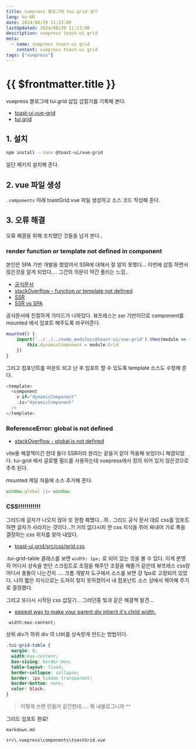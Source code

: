 ```yaml
---
title: vuepress 블로그에 tui.grid 넣기
lang: ko-KR
date: 2024/08/29 11:23:00
lastUpdated: 2024/08/29 11:23:00
description: vuepress toast-ui grid
meta:
  - name: vuepress toast-ui grid
    content: vuepress toast-ui grid
tags: ["vuepress"]
---
```


# {{ $frontmatter.title }}

vuepress 블로그에 tui.grid 삽입 삽질기를 기록해 본다.

<toastGrid/>

- [toast-ui.vue-grid](https://github.com/nhn/tui.grid/blob/master/packages/toast-ui.vue-grid/docs/getting-started.md)
- [tui.grid](https://nhn.github.io/tui.grid/latest/)

## 1. 설치

```sh
npm install --save @toast-ui/vue-grid
```

일단 패키지 설치해 준다.

## 2. vue 파일 생성

`.components` 아래 toastGrid.vue 파일 생성하고 소스 코드 작성해 준다.

## 3. 오류 해결 

오류 해결을 위해 조치했던 것들을 남겨 본다..

### render function or template not defined in component

본인은 SPA 기반 개발을 했었어서 SSR에 대해서 잘 알지 못했다... 이번에 삽질 하면서 많은것을 알게 되었다.... 그간의 의문이 약간 풀리는 느낌.. 

- [공식문서](https://v1.vuepress.vuejs.org/guide/using-vue.html#browser-api-access-restrictions)
- [stackOverflow - function or template not defined](https://stackoverflow.com/questions/54341251/render-function-or-template-not-defined-in-component-anonymous)
- [SSR](https://vuejs.org/guide/scaling-up/ssr)
- [SSR vs SPA](https://velog.io/@ru_bryunak/SPA-%EC%82%AC%EC%9A%A9%EC%97%90%EC%84%9C%EC%9D%98-SSR%EA%B3%BC-CSR)

공식문서에 친절하게 가이드가 나와있다. 뷰프레스는 ssr 기반이므로 component를 mounted 에서 임포트 해주도록 바꾸어준다.

```js
mounted() {
    import('../../../node_modules/@toast-ui/vue-grid').then(module => {
        this.dynamicComponent = module.Grid
    })
}
```

그리고 컴포넌트를 마운트 되고 난 후 임포트 할 수 있도록 template 소스도 수정해 준다.

```js
<template>
  <component
    v-if="dynamicComponent" 
    :is="dynamicComponent"
  />
</template>
```

### ReferenceError: global is not defined

- [stackOverflow - global is not defined](https://stackoverflow.com/a/73208485/10222566)

vite용 해결책이긴 한데 둘다 SSR이라 원리는 같을거 같아 적용해 보았더니 해결되었다. tui-grid 에서 글로벌 필드를 사용하는데 vuepress에서 정의 되어 있지 않은것으로 추측 된다. 

mounted 제일 처음에 소스 추가해 준다.

```js
window.global ||= window;
```

### CSS!!!!!!!!!!!

그리드에 글자가 나오지 않아 또 한참 해멨다...하.. 그리드 공식 문서 대로 css를 임포트 하면 글자가 사라지는 것이다...?! 거의 없다시피 한 css 지식을 쥐어 짜내어 가로 폭을 결정하는 css 위치를 찾아 내었다.

- [toast-ui.grid/src/css/grid.css](https://github.com/nhn/tui.grid/blob/master/packages/toast-ui.grid/src/css/grid.css)

.tui-grid-table 클래스를 보면 `width: 1px;` 로 되어 있는 것을 볼 수 있다. 이게 분명히 어디서 상속을 받던 스크립트로 조절을 해주던 조절을 해줄거 같은데
뷰프레스 css랑 어디서 충돌이 나는건지 .... 크롬 개발자 도구에서 소스를 보면 걍 1px로 고정되어 있었다. 나의 짧은 지식으로는 도저히 찾지 못하겠어서 내 컴포넌트 소스 상에서 제어해 주기로 결정했다.

그리고 또다시 시작된 css 삽질기... 그러던중 빛과 같은 해결책 발견... 

- [easiest way to make your parent div inherit it's child width.](https://stackoverflow.com/a/70394225)

` width:max-content;`

상위 div가 하위 div 의 너비를 상속받게 만드는 방법이다.

```css
.tui-grid-table {
  margin: 0;
  width:max-content;
  box-sizing: border-box;
  table-layout: fixed;
  border-collapse: collapse;
  border: 1px hidden transparent;
  border-bottom: none;
  color: black;
}
```

> 이렇게 쓰면 안될거 같긴한데..... 뭐 내블로그니까 ^^

그리드 임포트 완료!

<toastGrid 
    v-bind:data = "[
        { 
            name: '그리드',
            artist: '테스트'
        },
        { 
            name: '마크다운에서',
            artist: '내용작성가능'
        }
    ]"
    v-bind:columns = "[
        {
            header: 'title',
            name: 'name',
        },
        {
            header: 'desc',
            name: 'artist',
            width: 400
        }
    ]"
    v-bind:options = "{
        scrollX: false,
        scrollY: false,
        draggable: false,
    }"
/>

`markdown.md`

<Gist gistId="ad76ab3dc136bb5720b91f2510696238" file="markdown.md"/>

`src\.vuepress\components\toastGrid.vue`

<Gist gistId="ad76ab3dc136bb5720b91f2510696238" file="toastGrid.vue"/>




